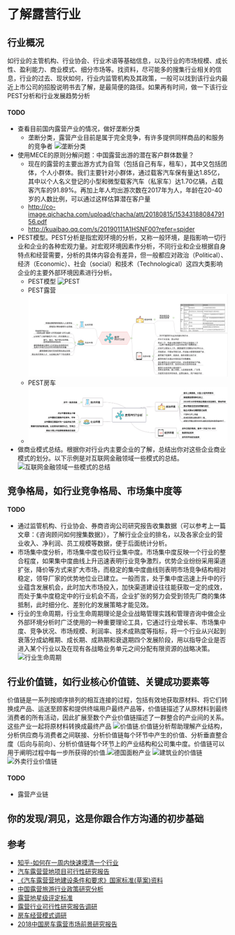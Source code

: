 # 了解露营行业

## 行业概况
如行业的主管机构、行业协会、行业术语等基础信息，以及行业的市场规模、成长性、盈利能力、商业模式、细分市场等。找资料，尽可能多的搜集行业相关的信息，行业的过去、现状如何，行业内监管机构及其政策，一般可以找到该行业内最近上市公司的招股说明书去了解，是最简便的路径。如果再有时间，做一下该行业PEST分析和行业发展趋势分析
#### TODO
* 查看目前国内露营产业的情况，做好垄断分类
  * 垄断分类，露营产业目前是属于完全竞争，有许多提供同样商品的和服务的竞争者 ![垄断分类](https://pic4.zhimg.com/80/v2-af660e472c1828b68699ffe51405bd46_hd.jpg)
* 使用MECE的原则分解问题：中国露营出游的潜在客户群体数量？
  * 现在的露营的主要出游方式为自驾（包括自己有车，租车），其中又包括团体，个人小群体。我们主要针对小群体，通过载客汽车保有量达1.85亿，其中以个人名义登记的小型和微型载客汽车（私家车）达1.70亿辆，占载客汽车的91.89%。再加上年人均出游次数在2017年为人，年龄在20-40岁的人数比例，可以通过这样估算潜在客户量
  * http://co-image.qichacha.com/upload/chacha/att/20180815/1534318808479156.pdf
  * http://kuaibao.qq.com/s/20190111A1HSNF00?refer=spider
* PEST模型。PEST分析是指宏观环境的分析，又称一般环境，是指影响一切行业和企业的各种宏观力量。对宏观环境因素作分析，不同行业和企业根据自身特点和经营需要，分析的具体内容会有差异，但一般都应对政治（Political）、经济（Economic）、社会（social）和技术（Technological）这四大类影响企业的主要外部环境因素进行分析。
  * PEST模型
  ![PEST](https://pic3.zhimg.com/80/v2-0e72661eef86abc224a87b3c1bd3bfca_hd.jpg)
  * PEST露营
  ![PEST露营](/images/pest-camping.png)
  * PEST房车
  * ![PEST房车](/images/pest-fangche.png)
* 做商业模式总结。根据你对行业内主要企业的了解，总结出你对这些企业商业模式的划分。以下示例是对互联网金融领域一些模式的总结。![互联网金融领域一些模式的总结](https://pic3.zhimg.com/80/v2-b1d572d85dbf09f87e7758bd6be903b2_hd.jpg)
## 竞争格局，如行业竞争格局、市场集中度等
#### TODO
* 通过监管机构、行业协会、券商咨询公司研究报告收集数据（可以参考上一篇文章：《咨询顾问如何搜集数据》），了解行业企业的排名，以及各家企业的营业收入、净利润、员工规模等数据，便于后面统计分析。
* 市场集中度分析，市场集中度也较行业集中度。市场集中度反映一个行业的整合程度，如果集中度曲线上升迅速表明行业竞争激烈，优势企业纷纷采用渠道扩张，降价等方式来扩大市场，而稳定的集中度曲线则表明市场竞争结构相对稳定，领导厂家的优势地位业已建立。一般而言，处于集中度迅速上升中的行业蕴含发展机会，此时加大市场投入，加快渠道建设往往能获取一定的成效，而处于集中度稳定中的行业机会不高，企业扩张的努力会受到领先厂商的集体抵制，此时细分化、差别化的发展策略才能见效。
* 行业的生命周期，行业生命周期理论是企业战略管理实践和管理咨询中做企业外部环境分析时广泛使用的一种重要理论工具，它通过行业增长率、市场集中度、竞争状况、市场规模、利润率、技术成熟度等指标，将一个行业从兴起到衰落分成幼稚期、成长期、成熟期和衰退期四个发展阶段，用以指导企业是否进入某个行业以及在现有各战略业务单元之间分配有限资源的战略决策。![行业生命周期](https://pic1.zhimg.com/80/v2-cb0d8950245f0bcb35bf709b6c59c429_hd.jpg)
## 行业价值链，如行业核心价值链、关键成功要素等
价值链是一系列按顺序排列的相互连接的过程，包括有效地获取原材料、将它们转换成产品、运送至顾客和提供终端用户最终产品等，价值链描述了从原材料到最终消费者的所有活动，因此扩展至数个产业价值链描述了一群整合的产业间的关系。这些产业一起将原材料转换成最终产品 ![价值链](https://pic4.zhimg.com/80/v2-e0b178180d4ea57b4519cdc981766441_hd.jpg).价值链分析帮助理解产业结构，分析供应商与消费者之间联接、分析价值链每个环节中产生的价值、分析垂直整合度（后向与前向）、分析价值链每个环节上的产业结构和公司集中度。价值链可以用于阐明过程中每一步所获得的价值.![德国面粉产业](https://pic1.zhimg.com/80/v2-7bc7f2f761d40964055b1a8ef1919a28_hd.jpg)
![建筑业的价值链](https://pic4.zhimg.com/80/v2-5c6d2b98d0bdb72a0e9c12bca6804f03_hd.jpg)
![外卖行业价值链](https://pic1.zhimg.com/80/v2-98affebff8c3e71099623a502bc79798_hd.jpg)
#### TODO
* 露营产业链
## 你的发现/洞见，这是你跟合作方沟通的初步基础

## 参考
* [知乎-如何在一周内快速摸清一个行业](https://www.zhihu.com/question/21324385/answer/803480065?)
* [汽车露营营地项目可行性研究报告](https://wenku.baidu.com/view/eb73064beffdc8d376eeaeaad1f34693daef1085.html)
* [《汽车露营营地建设条件和要求》国家标准(草案)资料](https://wenku.baidu.com/view/881bcd21b207e87101f69e3143323968011cf4ce.html)
* [中国露营旅游行业政策研究分析](https://wenku.baidu.com/view/69a7ad38974bcf84b9d528ea81c758f5f71f295b.html)
* [露营地星级评定标准](https://wenku.baidu.com/view/5d4078840a4e767f5acfa1c7aa00b52acfc79cf1.html)
* [露营行业可行性研究报告调研](https://wenku.baidu.com/view/1eb9ab6c710abb68a98271fe910ef12d2bf9a91d.html)
* [房车经营模式调研](https://wenku.baidu.com/view/d307c85c0066f5335b812157.html)
* [2018中国房车露营市场前景研究报告](http://co-image.qichacha.com/upload/chacha/att/20180815/1534318808479156.pdf)